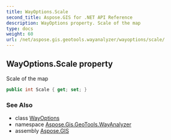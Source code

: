 ```yaml
---
title: WayOptions.Scale
second_title: Aspose.GIS for .NET API Reference
description: WayOptions property. Scale of the map
type: docs
weight: 60
url: /net/aspose.gis.geotools.wayanalyzer/wayoptions/scale/
---
```

## WayOptions.Scale property

Scale of the map

```csharp
public int Scale { get; set; }
```

### See Also

* class [WayOptions](../)
* namespace [Aspose.Gis.GeoTools.WayAnalyzer](../../wayoptions/)
* assembly [Aspose.GIS](../../../)



